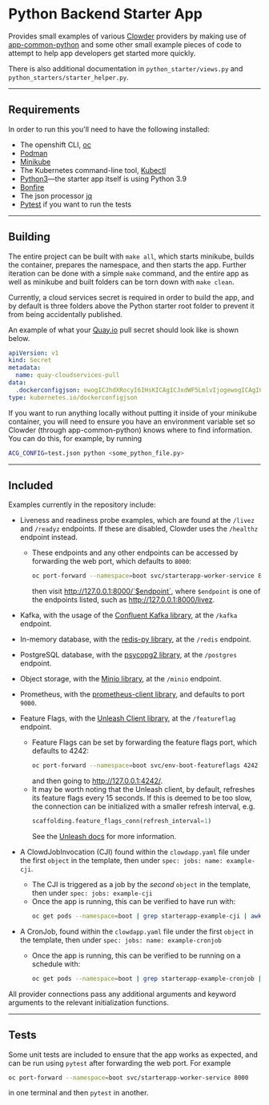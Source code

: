 # Python Backend Starter App

Provides small examples of various [Clowder](https://github.com/RedHatInsights/clowder/) providers by making use of [app-common-python](https://github.com/RedHatInsights/app-common-python) and some other small example pieces of code to attempt to help app developers get started more quickly.

There is also additional documentation in `python_starter/views.py` and `python_starters/starter_helper.py`.

---
## Requirements
In order to run this you'll need to have the following installed:
* The openshift CLI, [oc](https://docs.openshift.com/container-platform/4.8/cli_reference/openshift_cli/getting-started-cli.html)
* [Podman](https://podman.io/getting-started/installation.html)
* [Minikube](https://minikube.sigs.k8s.io/docs/start/)
* The Kubernetes command-line tool, [Kubectl](https://kubernetes.io/docs/tasks/tools/)
* [Python3](https://www.python.org/downloads/)—the starter app itself is using Python 3.9
* [Bonfire](https://pypi.org/project/crc-bonfire/)
* The json processor [jq](https://stedolan.github.io/jq/download/)
* [Pytest](https://docs.pytest.org/en/latest/) if you want to run the tests

---
## Building
The entire project can be built with `make all`, which starts minikube, builds the container, prepares the namespace, and then starts the app.
Further iteration can be done with a simple `make` command, and the entire app as well as minikube and built folders can be torn down with `make clean`.

Currently, a cloud services secret is required in order to build the app, and by default is three folders above the Python starter root folder to prevent it from being accidentally published.

An example of what your [Quay.io](https://quay.io/) pull secret should look like is shown below.

```yml
apiVersion: v1
kind: Secret
metadata:
  name: quay-cloudservices-pull
data:
  .dockerconfigjson: ewogICJhdXRocyI6IHsKICAgICJxdWF5LmlvIjogewogICAgICAiYXV0aCI6ICJIZWxsbyEgVGhpcyBpcyBhbiBleGFtcGxlIHN0cmluZyBJIGVuY29kZWQgaW50byBiYXNlIDY0IHRoYXQgd29uJ3QgYWN0dWFsbHkgd29yayBhcyBhIHF1YXkgc2VjcmV0LCBob3BlIHlvdSdyZSBoYXZpbmcgYSBnb29kIGRheSA6KSIsCiAgICAgICJlbWFpbCI6ICIiCiAgICB9CiAgfQp9Cg==
type: kubernetes.io/dockerconfigjson
```

If you want to run anything locally without putting it inside of your minikube container, you will need to ensure you have an environment variable set so Clowder (through app-common-python) knows where to find information. You can do this, for example, by running
```bash
ACG_CONFIG=test.json python <some_python_file.py>
```

---
## Included
Examples currently in the repository include:
* Liveness and readiness probe examples, which are found at the `/livez` and `/readyz` endpoints. If these are disabled, Clowder uses the `/healthz` endpoint instead.
    * These endpoints and any other endpoints can be accessed by forwarding the web port, which defaults to `8000`:
        ```sh
        oc port-forward --namespace=boot svc/starterapp-worker-service 8000
        ```
        then visit http://127.0.0.1:8000/`$endpoint`, where `$endpoint` is one of the endpoints listed, such as http://127.0.0.1:8000/livez.

* Kafka, with the usage of the [Confluent Kafka library](https://github.com/confluentinc/confluent-kafka-python), at the `/kafka` endpoint.
* In-memory database, with the [redis-py library](https://github.com/redis/redis-py), at the `/redis` endpoint.
* PostgreSQL database, with the [psycopg2 library](https://github.com/psycopg/psycopg2/), at the `/postgres` endpoint.
* Object storage, with the [Minio library](https://github.com/minio/minio-py/), at the `/minio` endpoint.
* Prometheus, with the [prometheus-client library](https://github.com/prometheus/client_python), and defaults to port `9000`.
* Feature Flags, with the [Unleash Client library](https://github.com/Unleash/unleash-client-python), at the `/featureflag` endpoint.
    * Feature Flags can be set by forwarding the feature flags port, which defaults to 4242:
        ```sh
        oc port-forward --namespace=boot svc/env-boot-featureflags 4242
        ```
        and then going to http://127.0.0.1:4242/.
    * It may be worth noting that the Unleash client, by default, refreshes its feature flags every 15 seconds. If this is deemed to be too slow, the connection can be initialized with a smaller refresh interval, e.g.
        ```python
        scaffolding.feature_flags_conn(refresh_interval=1)
        ```
        See the [Unleash docs](https://docs.getunleash.io/unleash-client-python/unleashclient.html) for more information.
* A ClowdJobInvocation (CJI) found within the `clowdapp.yaml` file under the first `object` in the template, then under `spec: jobs: name: example-cji`.
    * The CJI is triggered as a job by the *second* `object` in the template, then under `spec: jobs: example-cji`
    * Once the app is running, this can be verified to have run with:
        ```sh
        oc get pods --namespace=boot | grep starterapp-example-cji | awk '{print $1}' | while read a; do oc logs --namespace=boot $a; done
        ```
* A CronJob, found within the `clowdapp.yaml` file under the first `object` in the template, then under `spec: jobs: name: example-cronjob`
    * Once the app is running, this can be verified to be running on a schedule with:
        ```sh
        oc get pods --namespace=boot | grep starterapp-example-cronjob | awk '{print $1}' | while read a; do oc logs --namespace=boot $a; done
        ```
All provider connections pass any additional arguments and keyword arguments to the relevant initialization functions.

---
## Tests
Some unit tests are included to ensure that the app works as expected, and can be run using `pytest` after forwarding the web port. For example

```sh
oc port-forward --namespace=boot svc/starterapp-worker-service 8000
```
in one terminal and then `pytest` in another.
